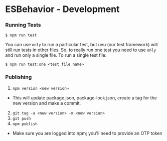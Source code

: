 # ESBehavior - Development

### Running Tests

```
$ npm run test
```

You can use `only` to run a particular test, but uvu (our test framework) will still
run tests in other files. So, to really run one test you need to use `only` and run
only a single file. To run a single test file:

```
$ npm run test:one <test file name>
```

### Publishing

1. `npm version <new version>`
- This will update package.json, package-lock.json, create a tag for the new version and make a commit.
2. `git tag -a <new version> -m <new version>`
3. `git push`
4. `npm publish`
- Make sure you are logged into npm; you'll need to provide an OTP token
